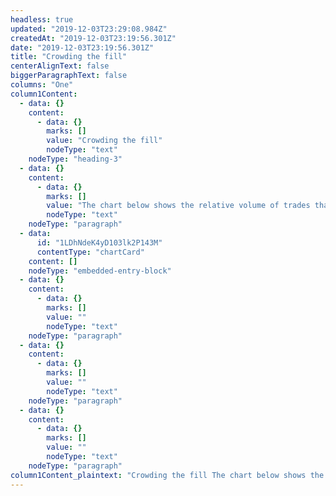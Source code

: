 ```yaml
---
headless: true
updated: "2019-12-03T23:29:08.984Z"
createdAt: "2019-12-03T23:19:56.301Z"
date: "2019-12-03T23:19:56.301Z"
title: "Crowding the fill"
centerAlignText: false
biggerParagraphText: false
columns: "One"
column1Content:
  - data: {}
    content:
      - data: {}
        marks: []
        value: "Crowding the fill"
        nodeType: "text"
    nodeType: "heading-3"
  - data: {}
    content:
      - data: {}
        marks: []
        value: "The chart below shows the relative volume of trades that occur less than 50 milliseconds before a change in the National Best Bid and Offer (NBBO) price for US equities – up to 70% of the intraday volume."
        nodeType: "text"
    nodeType: "paragraph"
  - data:
      id: "1LDhNdeK4yD103lk2P143M"
      contentType: "chartCard"
    content: []
    nodeType: "embedded-entry-block"
  - data: {}
    content:
      - data: {}
        marks: []
        value: ""
        nodeType: "text"
    nodeType: "paragraph"
  - data: {}
    content:
      - data: {}
        marks: []
        value: ""
        nodeType: "text"
    nodeType: "paragraph"
  - data: {}
    content:
      - data: {}
        marks: []
        value: ""
        nodeType: "text"
    nodeType: "paragraph"
column1Content_plaintext: "Crowding the fill The chart below shows the relative volume of trades that occur less than 50 milliseconds before a change in the National Best Bid and Offer (NBBO) price for US equities – up to 70% of the intraday volume. "
---
```

